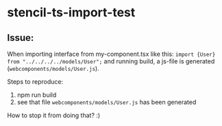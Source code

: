 # stencil-ts-import-test

## Issue:
When importing interface from my-component.tsx like this: `import {User} from "../../../../models/User";` and running build, a js-file is generated (`webcomponents/models/User.js`).

Steps to reproduce:

1. npm run build
1. see that file `webcomponents/models/User.js` has been generated

How to stop it from doing that? :)
